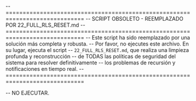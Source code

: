 -- =============================================================================
-- SCRIPT OBSOLETO - REEMPLAZADO POR 22_FULL_RLS_RESET.md
-- =============================================================================
-- Este script ha sido reemplazado por una solución más completa y robusta.
-- Por favor, no ejecutes este archivo. En su lugar, ejecuta el script
-- `22_FULL_RLS_RESET.md`, que realiza una limpieza profunda y reconstrucción
-- de TODAS las políticas de seguridad del sistema para resolver definitivamente
-- los problemas de recursión y notificaciones en tiempo real.
-- =============================================================================

-- NO EJECUTAR.
